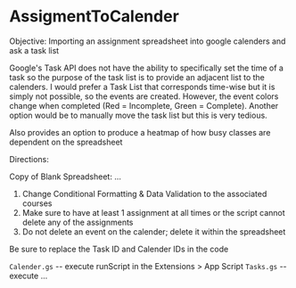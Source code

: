 # AssigmentToCalender
Objective: Importing an assignment spreadsheet into google calenders and ask a task list

Google's Task API does not have the ability to specifically set the time of a task so the purpose of the task list is to provide an adjacent list to the calenders. I would prefer a Task List that corresponds time-wise but it is simply not possible, so the events are created. However, the event colors change when completed (Red = Incomplete, Green = Complete). Another option would be to manually move the task list but this is very tedious. 

Also provides an option to produce a heatmap of how busy classes are dependent on the spreadsheet

Directions: 

Copy of Blank Spreadsheet: ...

1. Change Conditional Formatting & Data Validation to the associated courses
2. Make sure to have at least 1 assignment at all times or the script cannot delete any of the assignments 
3. Do not delete an event on the calender; delete it within the spreadsheet


Be sure to replace the Task ID and Calender IDs in the code

`Calender.gs` -- execute runScript in the Extensions > App Script
`Tasks.gs` -- execute ...

